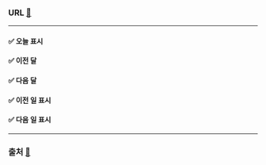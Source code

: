 ### URL [🔗](https://soheeoott.github.io/VanilaJS/calendar/index.html)
---
#### ✅ 오늘 표시  
#### ✅ 이전 달  
#### ✅ 다음 달  
#### ✅ 이전 일 표시  
#### ✅ 다음 일 표시  
---
### 출처 [🔗](https://www.youtube.com/watch?v=o1yMqPyYeAo)
